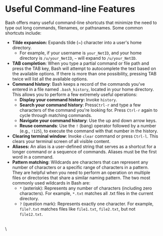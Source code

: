 # Useful Command-line Features

Bash offers many useful command-line shortcuts that minimize the need to type out long commands, filenames, or pathsnames. Some common shortcuts include:

* **Tilde expansion:** Expands tilde (\~) character into a user's home directory.
  * For example, if your username is `your_NetID`, and your home directory is `/u/your_NetID`,  `~` will expand to `/u/your_NetID`.
* **TAB completion**: When you type a partial command or file path and press the TAB key, Bash will attempt to autocomplete the text based on the available options. If there is more than one possibility, pressing TAB twice will list all the available options.&#x20;
* **Command history**: Bash keeps a record of the commands you've entered in a file named `.bash_history`, located in your home directory.  This allows you to perform a few extremely useful operations:&#x20;
  * **Display your command history:**  Invoke `history`.&#x20;
  * **Search your command history**: Press`Ctrl-r` and type a few characters of the command you're looking for. Press `Ctrl-r` again to cycle through matching commands.
  * **Navigate your command history**: Use the up and down arrow keys.
  * **Reuse commands**: Use the `!` (bang) operator followed by a number (e.g., `!125`), to execute the command with that number in the history.&#x20;
* **Clearing terminal window**: Invoke `clear` command or press `Ctrl-l`. This clears your terminal screen of all visible content. &#x20;
* **Aliases:** An alias is a user-defined string that serves as a shortcut for a longer command or a sequence of commands. Aliases must be the first word in a command.&#x20;
* **Pattern matching**: Wildcards are characters that can represent any number of characters or a specific range of characters in a pattern. They are helpful when you need to perform an operation on multiple files or directories that share a similar naming pattern. The two most commonly used wildcards in Bash are:
  * `*` (asterisk): Represents any number of characters (including zero characters). For example, `*.txt` matches all .txt files in the current directory.&#x20;
  * `?` (question mark): Represents exactly one character. For example, `file?.txt` matches files like `file1.txt`, `file2.txt`, but not `file12.txt`.

\
\
